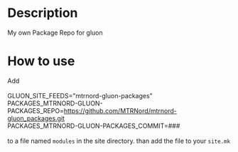 Description
============
My own Package Repo for gluon

How to use
============
Add<br><br>
GLUON_SITE_FEEDS="mtrnord-gluon-packages"<br>
PACKAGES_MTRNORD-GLUON-PACKAGES_REPO=https://github.com/MTRNord/mtrnord-gluon_packages.git<br>
PACKAGES_MTRNORD-GLUON-PACKAGES_COMMIT=###<br><br>
to a file named ``modules`` in the site directory.
than add the file to your ``site.mk``
